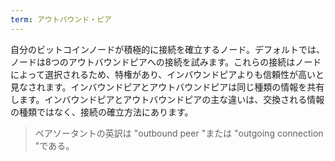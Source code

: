 ```yaml
---
term: アウトバウンド・ピア
---
```

自分のビットコインノードが積極的に接続を確立するノード。デフォルトでは、ノードは8つのアウトバウンドピアへの接続を試みます。これらの接続はノードによって選択されるため、特権があり、インバウンドピアよりも信頼性が高いと見なされます。インバウンドピアとアウトバウンドピアは同じ種類の情報を共有します。インバウンドピアとアウトバウンドピアの主な違いは、交換される情報の種類ではなく、接続の確立方法にあります。

> ペアソータントの英訳は "outbound peer "または "outgoing connection "である。